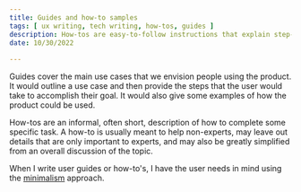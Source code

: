 ```yaml
---
title: Guides and how-to samples
tags: [ ux writing, tech writing, how-tos, guides ]
description: How-tos are easy-to-follow instructions that explain step-by-step how to perform a task or use a specific feature in an app. How-tos are focused procedural articles that help you complete a task.  
date: 10/30/2022
 
---
```


Guides cover the main use cases that we envision people using the product. It would outline a use case and then provide the steps that the user would take to accomplish their goal. It would also give some examples of how the product could be used.

How-tos are an informal, often short, description of how to complete some specific task. A how-to is usually meant to help non-experts, may leave out details that are only important to experts, and may also be greatly simplified from an overall discussion of the topic.

When I write user guides or how-to's, I have the user needs in mind using the [minimalism](https://www.stilo.com/2017/05/04/dita-and-minimalism/#:~:text=Minimalism%2C%20when%20applied%20to%20technical%20writing%2C%20should%20result,2%20Usable%203%20Minimal%204%20Appropriate%205%20Findable) approach.  
